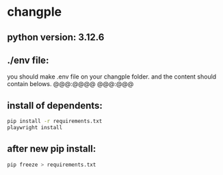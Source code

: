 # changple

## python version: 3.12.6

## ./env file:
you should make .env file on your changple folder.
and the content should contain belows.
@@@:@@@@
@@@:@@@

## install of dependents:
```bash
pip install -r requirements.txt
playwright install
```

## after new pip install:
```bash
pip freeze > requirements.txt
```